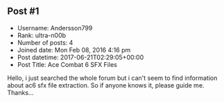 ## Post #1
- Username: Andersson799
- Rank: ultra-n00b
- Number of posts: 4
- Joined date: Mon Feb 08, 2016 4:16 pm
- Post datetime: 2017-06-21T02:29:05+00:00
- Post Title: Ace Combat 6 SFX Files

Hello, i just searched the whole forum but i can't seem to find information about ac6 sfx file extraction.
So if anyone knows it, please guide me.
Thanks...
